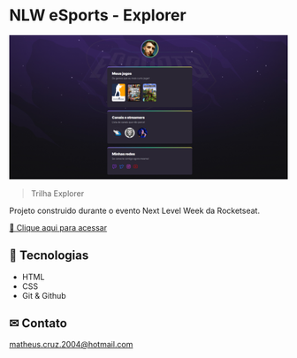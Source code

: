 # NLW eSports - Explorer

![preview](./.github/preview.png)

> Trilha Explorer

Projeto construido durante o evento Next Level Week da Rocketseat.


[🔗 Clique aqui para acessar](https://matheus-cruz-dev.github.io/nlw-esports/)

## 🚀 Tecnologias

- HTML
- CSS
- Git & Github

## ✉ Contato

matheus.cruz.2004@hotmail.com